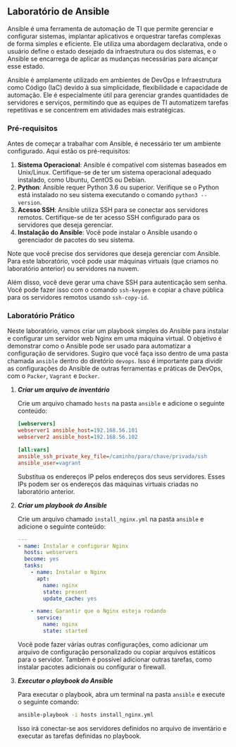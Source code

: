 ## Laboratório de Ansible

Ansible é uma ferramenta de automação de TI que permite gerenciar e configurar sistemas, implantar aplicativos e orquestrar tarefas complexas de forma simples e eficiente. Ele utiliza uma abordagem declarativa, onde o usuário define o estado desejado da infraestrutura ou dos sistemas, e o Ansible se encarrega de aplicar as mudanças necessárias para alcançar esse estado.

Ansible é amplamente utilizado em ambientes de DevOps e Infraestrutura como Código (IaC) devido à sua simplicidade, flexibilidade e capacidade de automação. Ele é especialmente útil para gerenciar grandes quantidades de servidores e serviços, permitindo que as equipes de TI automatizem tarefas repetitivas e se concentrem em atividades mais estratégicas.

### Pré-requisitos

Antes de começar a trabalhar com Ansible, é necessário ter um ambiente configurado. Aqui estão os pré-requisitos:

1. **Sistema Operacional**: Ansible é compatível com sistemas baseados em Unix/Linux. Certifique-se de ter um sistema operacional adequado instalado, como Ubuntu, CentOS ou Debian.
2. **Python**: Ansible requer Python 3.6 ou superior. Verifique se o Python está instalado no seu sistema executando o comando `python3 --version`.
3. **Acesso SSH**: Ansible utiliza SSH para se conectar aos servidores remotos. Certifique-se de ter acesso SSH configurado para os servidores que deseja gerenciar.
4. **Instalação do Ansible**: Você pode instalar o Ansible usando o gerenciador de pacotes do seu sistema.

Note que você precise dos servidores que deseja gerenciar com Ansible. Para este laboratório, você pode usar máquinas virtuais (que criamos no laboratório anterior) ou servidores na nuvem.

Além disso, você deve gerar uma chave SSH para autenticação sem senha. Você pode fazer isso com o comando `ssh-keygen` e copiar a chave pública para os servidores remotos usando `ssh-copy-id`.

### Laboratório Prático

Neste laboratório, vamos criar um playbook simples do Ansible para instalar e configurar um servidor web Nginx em uma máquina virtual. O objetivo é demonstrar como o Ansible pode ser usado para automatizar a configuração de servidores. Sugiro que você faça isso dentro de uma pasta chamada `ansible` dentro do diretório `devops`. Isso é importante para dividir as configurações do Ansible de outras ferramentas e práticas de DevOps, com o `Packer`, `Vagrant` e `Docker`.

1.  **_Criar um arquivo de inventário_**

    Crie um arquivo chamado `hosts` na pasta `ansible` e adicione o seguinte conteúdo:

    ```ini
    [webservers]
    webserver1 ansible_host=192.168.56.101
    webserver2 ansible_host=192.168.56.102

    [all:vars]
    ansible_ssh_private_key_file=/caminho/para/chave/privada/ssh
    ansible_user=vagrant
    ```

    Substitua os endereços IP pelos endereços dos seus servidores. Esses IPs podem ser os endereços das máquinas virtuais criadas no laboratório anterior.

2.  **_Criar um playbook do Ansible_**

    Crie um arquivo chamado `install_nginx.yml` na pasta `ansible` e adicione o seguinte conteúdo:

    ```yaml
    ---
    - name: Instalar e configurar Nginx
      hosts: webservers
      become: yes
      tasks:
        - name: Instalar o Nginx
          apt:
            name: nginx
            state: present
            update_cache: yes

        - name: Garantir que o Nginx esteja rodando
          service:
            name: nginx
            state: started
    ```

    Você pode fazer várias outras configurações, como adicionar um arquivo de configuração personalizado ou copiar arquivos estáticos para o servidor. Também é possível adicionar outras tarefas, como instalar pacotes adicionais ou configurar o firewall.

3.  **_Executar o playbook do Ansible_**

    Para executar o playbook, abra um terminal na pasta `ansible` e execute o seguinte comando:

    ```bash
    ansible-playbook -i hosts install_nginx.yml
    ```

    Isso irá conectar-se aos servidores definidos no arquivo de inventário e executar as tarefas definidas no playbook.
